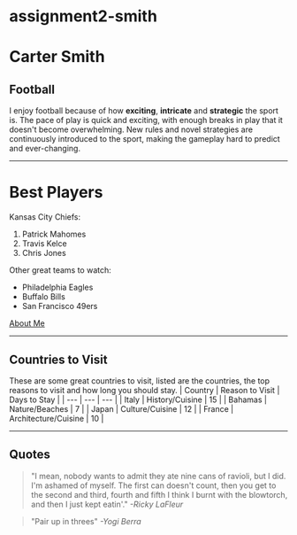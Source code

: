 # assignment2-smith
# Carter Smith
## Football
I enjoy football because of how **exciting**, **intricate** and **strategic** the sport is. The pace of play is quick and exciting, with enough breaks in play that it doesn't become overwhelming. New rules and novel strategies are continuously introduced to the sport, making the gameplay hard to predict and ever-changing.
***
# Best Players
Kansas City Chiefs:
1. Patrick Mahomes
2. Travis Kelce
3. Chris Jones

Other great teams to watch:
* Philadelphia Eagles
* Buffalo Bills
* San Francisco 49ers

[About Me](AboutMe.md)
***
## Countries to Visit
These are some great countries to visit, listed are the countries, the top reasons to visit and how long you should stay.
| Country | Reason to Visit | Days to Stay |
| --- | --- | --- |
| Italy | History/Cuisine | 15 |
| Bahamas | Nature/Beaches | 7 |
| Japan | Culture/Cuisine | 12 |
| France | Architecture/Cuisine | 10 |
***
## Quotes
> "I mean, nobody wants to admit they ate nine cans of ravioli, but I did. I'm ashamed of myself. The first can doesn't count, then you get to the second and third, fourth and fifth I think I burnt with the blowtorch, and then I just kept eatin'."
> *-Ricky LaFleur*
 

> "Pair up in threes"
> *-Yogi Berra*
